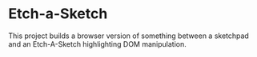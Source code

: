# Etch-a-Sketch
This project builds a browser version of something between a sketchpad and an Etch-A-Sketch highlighting
DOM manipulation.